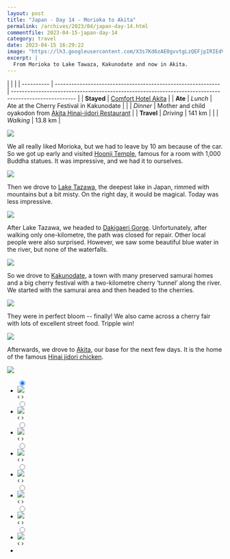 ```yaml
---
layout: post
title: "Japan - Day 14 - Morioka to Akita"
permalink: /archives/2023/04/japan-day-14.html
commentfile: 2023-04-15-japan-day-14
category: travel
date: 2023-04-15 16:29:22
image: "https://lh3.googleusercontent.com/X3s7Kd6zAE0gvvtgLzQEFjpIRIEdVrHf9C5YTwPXdnZ6ISeEecWnul8VtSpqrYOwtR0aKjNtfRj3gt7-0C9iCx5PgJIqnFj6rw1n3wyCyyM5x0D7EkayylWCFeoX8dRVViBIuoa4JTA=w1920-h1080"
excerpt: |
  From Morioka to Lake Tawaza, Kakunodate and now in Akita.
---
```


|            |                                                              |
| ---------- | ------------------------------------------------------------ | ----------------------------------------------------------------------------------------------------- |
| **Stayed** | [Comfort Hotel Akita](https://goo.gl/maps/MGyp7F92nJ88Uki78) |
| **Ate**    | _Lunch_                                                      | Ate at the Cherry Festival in Kakunodate                                                              |
|            | _Dinner_                                                     | Mother and child oyakodon from [Akita Hinai-jidori Restaurant](https://goo.gl/maps/gLfdU4yaBmnkXaQg8) |
| **Travel** | _Driving_                                                    | 141 km                                                                                                |
|            | _Walking_                                                    | 13.8 km                                                                                               |

  <a href="https://lh3.googleusercontent.com/u7SO57XVZ08bTw8ToevNPJWqsv3OsM5NwpibqXqioyFlRrTIRG-1t8TealzRFfesfQEFd80DLYyC0NsDjD7kj3lJxhWO-9ZT_zlSJfCqVNJrcg9p3moOcWSYvRrX-yn_eCNFL4nkfGk=w1920-h1080" target="_blank">
    <img src="https://lh3.googleusercontent.com/u7SO57XVZ08bTw8ToevNPJWqsv3OsM5NwpibqXqioyFlRrTIRG-1t8TealzRFfesfQEFd80DLYyC0NsDjD7kj3lJxhWO-9ZT_zlSJfCqVNJrcg9p3moOcWSYvRrX-yn_eCNFL4nkfGk=h480" />
  </a>

We all really liked Morioka, but we had to leave by 10 am because of the car. So we got up early and visited [Hoonji Temple](https://goo.gl/maps/Qn9JaDXxiiUJLsjD8), famous for a room with 1,000 Buddha statues. It was impressive, and we had it to ourselves.

  <a href="https://lh3.googleusercontent.com/pw/AJFCJaW8VbfQxUt8531p4BBavNp44F2pwKlDHqAck5SpA9LbCoELlzkpdosLw8ZJB9GDktZYgJwtZZFbZ1ESGybU7SFLQZCfTSJzePBjS97DTjaHqck6UAli=w1920-h1080" target="_blank">
    <img src="https://lh3.googleusercontent.com/pw/AJFCJaW8VbfQxUt8531p4BBavNp44F2pwKlDHqAck5SpA9LbCoELlzkpdosLw8ZJB9GDktZYgJwtZZFbZ1ESGybU7SFLQZCfTSJzePBjS97DTjaHqck6UAli=h480" />
  </a>

Then we drove to [Lake Tazawa](https://goo.gl/maps/64Fd8Qc8rfstfu4Q7), the deepest lake in Japan, rimmed with mountains but a bit misty. On the right day, it would be magical. Today was less impressive.

  <a href="https://lh3.googleusercontent.com/orgg4jGDRjmgMV7n7AcXzWLqkwq9sb1ugUnphgY5rDww1prP6sHhncY4DkfnvASKEUXlcEoTzSFv0gQojLiwAomvx5mc5DpCpkTX2rJzmRyoFLBacuupKpsPl7XwhWj0uSxb810pb9c=w1920-h1080" target="_blank">
    <img src="https://lh3.googleusercontent.com/orgg4jGDRjmgMV7n7AcXzWLqkwq9sb1ugUnphgY5rDww1prP6sHhncY4DkfnvASKEUXlcEoTzSFv0gQojLiwAomvx5mc5DpCpkTX2rJzmRyoFLBacuupKpsPl7XwhWj0uSxb810pb9c=h480" />
  </a>

After Lake Tazawa, we headed to [Dakigaeri Gorge](https://goo.gl/maps/PCKwW9mhJjo8tcVQ7). Unfortunately, after walking only one-kilometre, the path was closed for repair. Other local people were also surprised. However, we saw some beautiful blue water in the river, but none of the waterfalls.

  <a href="https://lh3.googleusercontent.com/pw/AJFCJaXbe7dJs950TWbgQFVHAABZqz2CiJCDwSF7mydezpIZk9JAzpoFWlC5YvObRWGoxXYyjyb4qlZ-h8ZCd5g3DVxqUaIuQ0KRA74W0QoZfnFNEeq8ULnb=w1920-h1080" target="_blank">
    <img src="https://lh3.googleusercontent.com/pw/AJFCJaXbe7dJs950TWbgQFVHAABZqz2CiJCDwSF7mydezpIZk9JAzpoFWlC5YvObRWGoxXYyjyb4qlZ-h8ZCd5g3DVxqUaIuQ0KRA74W0QoZfnFNEeq8ULnb=h480" />
  </a>

So we drove to [Kakunodate](https://goo.gl/maps/gwM8DrrgmjBCrEFUA), a town with many preserved samurai homes and a big cherry festival with a two-kilometre cherry ‘tunnel’ along the river. We started with the samurai area and then headed to the cherries.

  <a href="https://lh3.googleusercontent.com/quFEiC8izagFi3aE179l2dTaByAgvbVjE7fxUke4trHlnyA0brzQ6WdhpfYMtyPZSAvv6hczvusJgCKBsAQ0t_owFK3qBYaeHwXKR68krIvNG5EKybcxW4yxRNpP0reqMbHKC-m3l00=w1920-h1080" target="_blank">
    <img src="https://lh3.googleusercontent.com/quFEiC8izagFi3aE179l2dTaByAgvbVjE7fxUke4trHlnyA0brzQ6WdhpfYMtyPZSAvv6hczvusJgCKBsAQ0t_owFK3qBYaeHwXKR68krIvNG5EKybcxW4yxRNpP0reqMbHKC-m3l00=h480" />
  </a>

They were in perfect bloom -- finally! We also came across a cherry fair with lots of excellent street food. Tripple win!

  <a href="https://lh3.googleusercontent.com/pw/AJFCJaXLiSV1Za1Ic8camDVauR9kE8ad9e6N6MStx0OeJ33ClkHWK90Dn16eL3fgyYBBCbfuJ8nCFZKVSt5Xi2bve6NCYawR-2NKYAJMK2wQpKAtLgdpWQd-=w1920-h1080" target="_blank">
    <img src="https://lh3.googleusercontent.com/pw/AJFCJaXLiSV1Za1Ic8camDVauR9kE8ad9e6N6MStx0OeJ33ClkHWK90Dn16eL3fgyYBBCbfuJ8nCFZKVSt5Xi2bve6NCYawR-2NKYAJMK2wQpKAtLgdpWQd-=h480" />
  </a>

Afterwards, we drove to [Akita](https://goo.gl/maps/Y1F8eNTZSPQAjE5f7), our base for the next few days. It is the home of the famous [Hinai jidori chicken](http://kyoudo-ryouri.com/en/food/2913.html).

  <a href="https://lh3.googleusercontent.com/uca-qKoB4smEOzoMm-YCNYHMypGWC6fJFdVAzK4jrsMY9WUPgta-jqloZon6QgdLvTcWsbG8PDIEMkZajJoRhb9a3qpTPA_8htfNtRXj84mNre1eVyvemlCppdwxMtqGa0MHRiJBhdo=w1920-h1080" target="_blank">
    <img src="https://lh3.googleusercontent.com/uca-qKoB4smEOzoMm-YCNYHMypGWC6fJFdVAzK4jrsMY9WUPgta-jqloZon6QgdLvTcWsbG8PDIEMkZajJoRhb9a3qpTPA_8htfNtRXj84mNre1eVyvemlCppdwxMtqGa0MHRiJBhdo=h480" />
  </a>

<ul class="slides">
    <input type="radio" name="radio-btn" id="img-1" checked="checked" />
    <li class="slide-container">
        <div class="slide">
          <a href="/assets/images/insta/341195014_800897298258830_772623648468880212_n_17982501323029588.jpg"><img src="/assets/images/insta/341195014_800897298258830_772623648468880212_n_17982501323029588.jpg" /></a>
        </div>
    <div class="nav">
      <label for="img-8" class="prev">&#x2039;</label>
      <label for="img-2" class="next">&#x203a;</label>
    </div>
    </li>
        <input type="radio" name="radio-btn" id="img-2"  />
    <li class="slide-container">
        <div class="slide">
          <a href="/assets/images/insta/341008934_124546437266051_7198221645727295696_n_18191058391247584.jpg"><img src="/assets/images/insta/341008934_124546437266051_7198221645727295696_n_18191058391247584.jpg" /></a>
        </div>
    <div class="nav">
      <label for="img-1" class="prev">&#x2039;</label>
      <label for="img-3" class="next">&#x203a;</label>
    </div>
    </li>
        <input type="radio" name="radio-btn" id="img-3"  />
    <li class="slide-container">
        <div class="slide">
          <a href="/assets/images/insta/341568527_145189101844964_970154698240672700_n_17961457172452825.jpg"><img src="/assets/images/insta/341568527_145189101844964_970154698240672700_n_17961457172452825.jpg" /></a>
        </div>
    <div class="nav">
      <label for="img-2" class="prev">&#x2039;</label>
      <label for="img-4" class="next">&#x203a;</label>
    </div>
    </li>
        <input type="radio" name="radio-btn" id="img-4"  />
    <li class="slide-container">
        <div class="slide">
          <a href="/assets/images/insta/341725488_1966848936988234_5382866877579403397_n_17963853989237504.jpg"><img src="/assets/images/insta/341725488_1966848936988234_5382866877579403397_n_17963853989237504.jpg" /></a>
        </div>
    <div class="nav">
      <label for="img-3" class="prev">&#x2039;</label>
      <label for="img-5" class="next">&#x203a;</label>
    </div>
    </li>
        <input type="radio" name="radio-btn" id="img-5"  />
    <li class="slide-container">
        <div class="slide">
          <a href="/assets/images/insta/341347024_771877490966769_6802254815780621279_n_18173489467281398.jpg"><img src="/assets/images/insta/341347024_771877490966769_6802254815780621279_n_18173489467281398.jpg" /></a>
        </div>
    <div class="nav">
      <label for="img-4" class="prev">&#x2039;</label>
      <label for="img-6" class="next">&#x203a;</label>
    </div>
    </li>
        <input type="radio" name="radio-btn" id="img-6"  />
    <li class="slide-container">
        <div class="slide">
          <a href="/assets/images/insta/341333423_3866914783561794_913226527347437183_n_17997935875775983.jpg"><img src="/assets/images/insta/341333423_3866914783561794_913226527347437183_n_17997935875775983.jpg" /></a>
        </div>
    <div class="nav">
      <label for="img-5" class="prev">&#x2039;</label>
      <label for="img-7" class="next">&#x203a;</label>
    </div>
    </li>
        <input type="radio" name="radio-btn" id="img-7"  />
    <li class="slide-container">
        <div class="slide">
          <a href="/assets/images/insta/341019940_924160088893570_4591599434363816815_n_17952107477594757.jpg"><img src="/assets/images/insta/341019940_924160088893570_4591599434363816815_n_17952107477594757.jpg" /></a>
        </div>
    <div class="nav">
      <label for="img-6" class="prev">&#x2039;</label>
      <label for="img-8" class="next">&#x203a;</label>
    </div>
    </li>
    <input type="radio" name="radio-btn" id="img-8" />
    <li class="slide-container">
        <div class="slide">
          <a href="/assets/images/insta/341327135_686466496585735_7659684679091594605_n_18005326738629845.jpg"><img src="/assets/images/insta/341327135_686466496585735_7659684679091594605_n_18005326738629845.jpg" /></a>
        </div>
    <div class="nav">
      <label for="img-7" class="prev">&#x2039;</label>
      <label for="img-1" class="next">&#x203a;</label>
    </div>
    </li>
<li class="nav-dots">
      <label for="img-1" class="nav-dot" id="img-dot-1"></label>
      <label for="img-2" class="nav-dot" id="img-dot-2"></label>
      <label for="img-3" class="nav-dot" id="img-dot-3"></label>
      <label for="img-4" class="nav-dot" id="img-dot-4"></label>
      <label for="img-5" class="nav-dot" id="img-dot-5"></label>
      <label for="img-6" class="nav-dot" id="img-dot-6"></label>
      <label for="img-7" class="nav-dot" id="img-dot-7"></label>
      <label for="img-8" class="nav-dot" id="img-dot-8"></label>
</li>
</ul>
